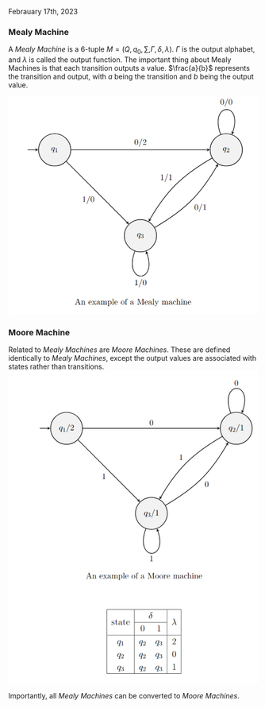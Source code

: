 Febrauary 17th, 2023

### Mealy Machine

A *Mealy Machine* is a 6-tuple $M = \left ( Q, q_0, \sum, \Gamma, \delta, \lambda \right)$. $\Gamma$ is the output alphabet, and $\lambda$ is called the output function. The important thing about Mealy Machines is that each transition outputs a value. $\frac{a}{b}$ represents the transition and output, with $a$ being the transition and $b$ being the output value.

![example](images/mealy.png)

### Moore Machine

Related to *Mealy Machines* are *Moore Machines*. These are defined identically to *Mealy Machines*, except the output values are associated with states rather than transitions.
![example](images/moore.png)

Importantly, all *Mealy Machines* can be converted to *Moore Machines*.

